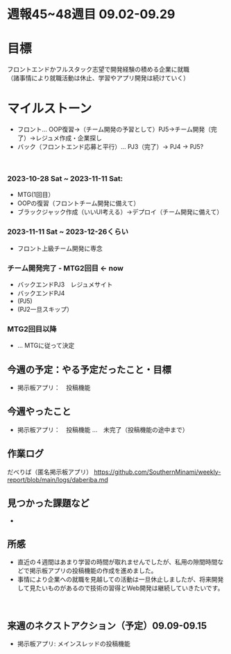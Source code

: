 # 週報45~48週目 09.02-09.29

# 目標
フロントエンドかフルスタック志望で開発経験の積める企業に就職
<br/>
（諸事情により就職活動は休止、学習やアプリ開発は続けていく）

# マイルストーン
- フロント... OOP復習→（チーム開発の予習として）PJ5→チーム開発（完了）→レジュメ作成・企業探し
- バック（フロントエンド応募と平行）... PJ3（完了）→ PJ4 → PJ5?

<br />

### 2023-10-28 Sat ~ 2023-11-11 Sat:
- MTG(1回目）
- OOPの復習（フロントチーム開発に備えて）
- ブラックジャック作成（いいUI考える）→デプロイ（チーム開発に備えて）


### 2023-11-11 Sat ~ 2023-12-26くらい
- フロント上級チーム開発に専念

### チーム開発完了 - MTG2回目 <- now
- バックエンドPJ3　レジュメサイト
- バックエンドPJ4
- (PJ5)
- (PJ2一旦スキップ）

### MTG2回目以降 
- ... MTGに従って決定

## 今週の予定：やる予定だったこと・目標
- 掲示板アプリ：　投稿機能


## 今週やったこと
- 掲示板アプリ：　投稿機能 ...　未完了（投稿機能の途中まで）

## 作業ログ

だべりば（匿名掲示板アプリ）
https://github.com/SouthernMinami/weekly-report/blob/main/logs/daberiba.md
<br/>


## 見つかった課題など
- 

## 所感
- 直近の４週間はあまり学習の時間が取れませんでしたが、私用の隙間時間などで掲示板アプリの投稿機能の作成を進めました。
- 事情により企業への就職を見越しての活動は一旦休止しましたが、将来開発して見たいものがあるので技術の習得とWeb開発は継続していきたいです。

<br/>

## 来週のネクストアクション（予定）09.09-09.15
- 掲示板アプリ: メインスレッドの投稿機能
<br />
